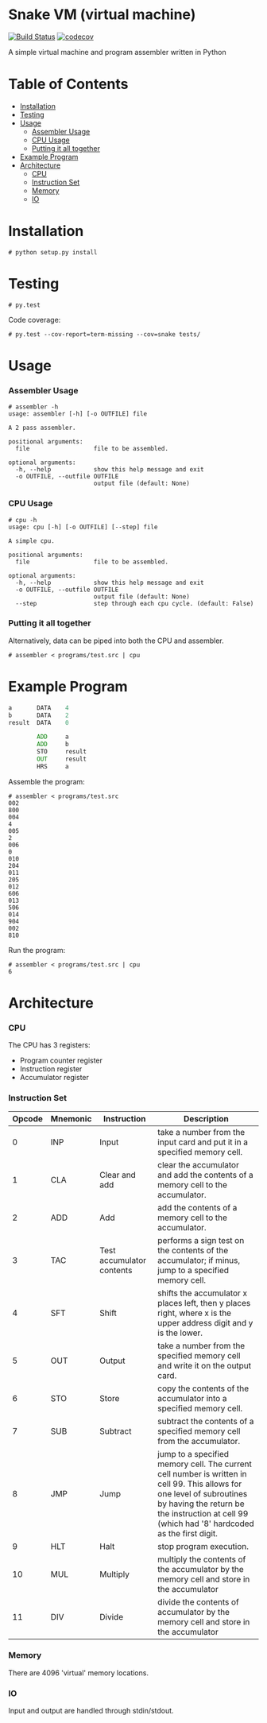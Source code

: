 # Snake VM (virtual machine)
[![Build Status](https://travis-ci.org/travcunn/snake-vm.svg?branch=master)](https://travis-ci.org/travcunn/simple-cpu-emulator) [![codecov](https://codecov.io/gh/travcunn/snake-vm/branch/master/graph/badge.svg)](https://codecov.io/gh/travcunn/simple-cpu-emulator)


A simple virtual machine and program assembler written in Python

# Table of Contents
- [Installation](#installation)
- [Testing](#testing)
- [Usage](#usage)
  - [Assembler Usage](#assembler-usage)
  - [CPU Usage](#cpu-usage)
  - [Putting it all together](#putting-it-all-together)
- [Example Program](#example-program)
- [Architecture](#architecture)
  - [CPU](#cpu)
  - [Instruction Set](#instruction-set)
  - [Memory](#memory)
  - [IO](#io)

# Installation
```
# python setup.py install
```

# Testing
```
# py.test
```
Code coverage:
```
# py.test --cov-report=term-missing --cov=snake tests/
```

# Usage
### Assembler Usage
```
# assembler -h
usage: assembler [-h] [-o OUTFILE] file

A 2 pass assembler.

positional arguments:
  file                  file to be assembled.

optional arguments:
  -h, --help            show this help message and exit
  -o OUTFILE, --outfile OUTFILE
                        output file (default: None)

```

### CPU Usage
```
# cpu -h
usage: cpu [-h] [-o OUTFILE] [--step] file

A simple cpu.

positional arguments:
  file                  file to be assembled.

optional arguments:
  -h, --help            show this help message and exit
  -o OUTFILE, --outfile OUTFILE
                        output file (default: None)
  --step                step through each cpu cycle. (default: False)
```

### Putting it all together
Alternatively, data can be piped into both the CPU and assembler.
```
# assembler < programs/test.src | cpu
```

# Example Program
``` asm
a       DATA    4
b       DATA    2
result  DATA    0

        ADD     a
        ADD     b
        STO     result
        OUT     result
        HRS     a
```
Assemble the program:
```
# assembler < programs/test.src
002
800
004
4
005
2
006
0
010
204
011
205
012
606
013
506
014
904
002
810
```
Run the program:
```
# assembler < programs/test.src | cpu
6
```

# Architecture
### CPU
The CPU has 3 registers:
- Program counter register
- Instruction register
- Accumulator register

### Instruction Set

| Opcode | Mnemonic | Instruction               | Description                                                                                                                                                                                                              |
|--------|----------|---------------------------|--------------------------------------------------------------------------------------------------------------------------------------------------------------------------------------------------------------------------|
| 0      | INP      | Input                     | take a number from the input card and put it in a specified memory cell.                                                                                                                                                 |
| 1      | CLA      | Clear and add             | clear the accumulator and add the contents of a memory cell to the accumulator.                                                                                                                                          |
| 2      | ADD      | Add                       | add the contents of a memory cell to the accumulator.                                                                                                                                                                    |
| 3      | TAC      | Test accumulator contents | performs a sign test on the contents of the accumulator; if minus, jump to a specified memory cell.                                                                                                                      |
| 4      | SFT      | Shift                     | shifts the accumulator x places left, then y places right, where x is the upper address digit and y is the lower.                                                                                                        |
| 5      | OUT      | Output                    | take a number from the specified memory cell and write it on the output card.                                                                                                                                            |
| 6      | STO      | Store                     | copy the contents of the accumulator into a specified memory cell.                                                                                                                                                       |
| 7      | SUB      | Subtract                  | subtract the contents of a specified memory cell from the accumulator.                                                                                                                                                   |
| 8      | JMP      | Jump                      | jump to a specified memory cell. The current cell number is written in cell 99. This allows for one level of subroutines by having the return be the instruction at cell 99 (which had '8' hardcoded as the first digit. |
| 9      | HLT      | Halt                      | stop program execution.                                                                                                                                                             |
| 10     | MUL      | Multiply                  | multiply the contents of the accumulator by the memory cell and store in the accumulator                                                                                                                                 |
| 11     | DIV      | Divide                    | divide the contents of accumulator by the memory cell and store in the accumulator                                                                                                                                   |


### Memory
There are 4096 'virtual' memory locations.

### IO
Input and output are handled through stdin/stdout.
